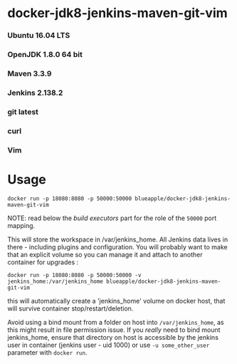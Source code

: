 # docker-jdk8-jenkins-maven-git-vim

### Ubuntu 16.04 LTS
### OpenJDK 1.8.0 64 bit
### Maven 3.3.9
### Jenkins 2.138.2
### git latest
### curl
### Vim

# Usage

```
docker run -p 18080:8080 -p 50000:50000 blueapple/docker-jdk8-jenkins-maven-git-vim
```

NOTE: read below the _build executors_ part for the role of the `50000` port mapping.

This will store the workspace in /var/jenkins_home. All Jenkins data lives in there - including plugins and configuration.
You will probably want to make that an explicit volume so you can manage it and attach to another container for upgrades :

```
docker run -p 18080:8080 -p 50000:50000 -v jenkins_home:/var/jenkins_home blueapple/docker-jdk8-jenkins-maven-git-vim
```

this will automatically create a 'jenkins_home' volume on docker host, that will survive container stop/restart/deletion. 

Avoid using a bind mount from a folder on host into `/var/jenkins_home`, as this might result in file permission issue. If you _really_ need to bind mount jenkins_home, ensure that directory on host is accessible by the jenkins user in container (jenkins user - uid 1000) or use `-u some_other_user` parameter with `docker run`.

